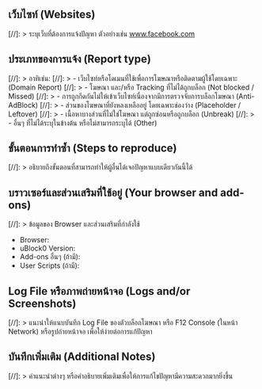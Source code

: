 ## เว็บไซท์ (Websites)
[//]: > ระบุเว็บที่ต้องการแจ้งปัญหา ตัวอย่างเช่น www.facebook.com

## ประเภทของการแจ้ง (Report type)
[//]: > อาทิเช่น:
[//]: > - เว็บไซท์หรือโดเมนที่ใช้เพื่อการโฆษณาหรือติดตามผู้ใช้โดยเฉพาะ (Domain Report)
[//]: > - โฆษณา และ/หรือ Tracking ที่ไม่ได้ถูกบล็อก (Not blocked / Missed)
[//]: > - การถูกกีดกันไม่ให้เข้าเว็บไซท์เนื่องจากมีการตรวจจับการบล็อกโฆษณา (Anti-AdBlock)
[//]: > - ส่วนของโฆษณาที่ยังหลงเหลืออยู่ โดยเฉพาะช่องว่าง (Placeholder / Leftover)
[//]: > - เนื้อหาบางส่วนที่ไม่ใช่โฆษณา แต่ถูกซ่อนหรือถูกบล็อก (Unbreak)
[//]: > - อื่นๆ ที่ไม่ได้ระบุในข้างต้น หรือไม่สามารถระบุได้ (Other)

## ขั้นตอนการทำซ้ำ (Steps to reproduce)
[//]: > อธิบายถึงขั้นตอนที่สามารถทำให้ผู้อื่นได้เจอปัญหาแบบเดียวกันนี้ได้

## บราวเซอร์และส่วนเสริมที่ใช้อยู่ (Your browser and add-ons)
[//]: > ข้อมูลของ Browser และส่วนเสริมที่กำลังใช้
- Browser: 
- uBlock0 Version: 
- Add-ons อื่นๆ (ถ้ามี): 
- User Scripts (ถ้ามี): 

## Log File หรือภาพถ่ายหน้าจอ (Logs and/or Screenshots)
[//]: > แนะนำให้แนบบันทึก Log File ของตัวบล็อกโฆษณา หรือ F12 Console (ในหน้า Network) หรือรูปถ่ายหน้าจอ เพื่อให้ง่ายต่อการแก้ปัญหา

## บันทึกเพิ่มเติม (Additional Notes)
[//]: > คำแนะนำต่างๆ หรือคำอธิบายเพิ่มเติมเพื่อให้การแก้ไขปัญหามีความสะดวกมากยิ่งขึ้น